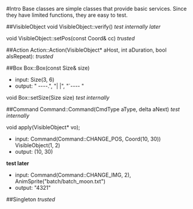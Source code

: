 #Intro
Base classes are simple classes that provide basic services. Since they have limited functions, they are easy to test. 

##VisibleObject
void VisibleObject::verify()
*test internally later*

void VisibleObject::setPos(const Coord& cc)
*trusted*

##Action
Action::Action(VisibleObject\* aHost, int aDuration, bool aIsRepeat):
*trusted*

##Box
Box::Box(const Size& size)
* input: Size(3, 6)
* output: " ----.", "|    |", "`---- "

void Box::setSize(Size size)
*test internally*

##Command
Command::Command(CmdType aType, delta aNext)
*test internally*

void apply(VisibleObject\* vo);
* input: Command(Command::CHANGE_POS, Coord(10, 30)) VisibleObject(1, 2)
* output: (10, 30)

**test later**
* input: Command(Command::CHANGE_IMG, 2), AnimSprite("batch/batch_moon.txt")
* output: "4321"

##Singleton
*trusted*
